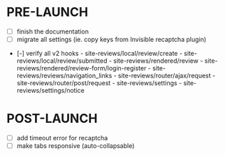 # PRE-LAUNCH
- [ ] finish the documentation
- [ ] migrate all settings (ie. copy keys from Invisible recaptcha plugin)
- [-] verify all v2 hooks
      - site-reviews/local/review/create
      - site-reviews/local/review/submitted
      - site-reviews/rendered/review
      - site-reviews/rendered/review-form/login-register
      - site-reviews/reviews/navigation_links
      - site-reviews/router/ajax/request
      - site-reviews/router/post/request
      - site-reviews/settings
      - site-reviews/settings/notice

# POST-LAUNCH
- [ ] add timeout error for recaptcha
- [ ] make tabs responsive (auto-collapsable)
